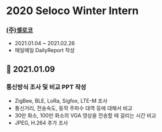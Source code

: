# 2020 Seloco Winter Intern
### [(주)셀로코](http://www.seloco.com/company/com200-1.asp)
- 2021.01.04 ~ 2021.02.26
- 매일매일 DailyReport 작성

## 📅 2021.01.09
### 통신방식 조사 및 비교 PPT 작성
- ZigBee, BLE, LoRa, Sigfox, LTE-M 조사
- 통신거리, 전송속도, 동작 주파수 대역 등에 대해서 비교
- 30만 화소, 100만 화소의 VGA 영상을 전송할 때 걸리는 시간 비교
- JPEG, H.264 추가 조사